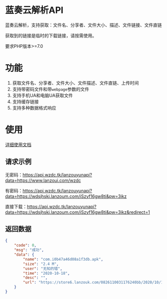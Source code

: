 # 蓝奏云解析API
蓝奏云解析，支持获取：文件名、分享者、文件大小、描述、文件链接、文件直链

获取到的链接是临时的下载链接，请按需使用。

要求PHP版本>=7.0

# 功能
1. 获取文件名、分享者、文件大小、文件描述、文件直链、上传时间
2. 支持带密码文件和带`webpage`参数的文件
3. 支持手机UA和电脑UA获取文件
4. 支持缓存链接
5. 支持多种数据格式响应

# 使用

[详细使用文档](Documentation.md)

## 请求示例

无密码：https://api.wzdc.tk/lanzouyunapi?data=https://www.lanzoui.com/wzdc

有密码：https://api.wzdc.tk/lanzouyunapi?data=https://wdsjhskj.lanzoum.com/iSzyf16gw8ti&pw=3ikz

直接下载：https://api.wzdc.tk/lanzouyunapi?data=https://wdsjhskj.lanzoum.com/iSzyf16gw8ti&pw=3ikz&redirect=1

## 返回数据
```json
{
    "code": 0,
    "msg": "成功",
    "data": {
        "name": "com.i0b47a46d08a1f3db.apk",
        "size": "2.4 M",
        "user": "无知的错",
        "time": "2020-10-18",
        "desc": "",
        "url": "https://store6.lanzouk.com/0826110031176240bb/2020/10/18/954f63d15176aba369a518d38eeb2a0f.apk?st=h2A7E-4A1OwWCkkDRNZT3A&e=1693023087&b=AjMNYgBtUHtUaFUzVmQAMARmWWRRZAAwAjUBPFFuVjUIaw5oCTpTMlJlBX0LOgRwVGo_c&fi=31176240&pid=44-200-205-205&up=2&mp=0&co=0"
    }
}
```
